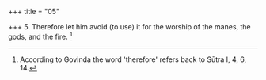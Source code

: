 +++
title = "05"

+++
5. Therefore let him avoid (to use) it for the worship of the manes, the gods, and the fire. [^3] 


[^3]:  According to Govinda the word 'therefore' refers back to Sūtra I, 4, 6, 14.

